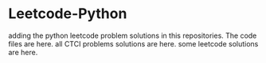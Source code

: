 # Leetcode-Python
adding the python leetcode problem solutions in this repositories. 
The code files are here.
all CTCI problems solutions are here.
some leetcode solutions are here.






















